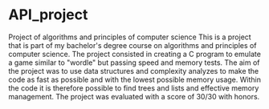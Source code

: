 # API_project
Project of algorithms and principles of computer science
This is a project that is part of my bachelor's degree course on algorithms and principles of computer science. The project consisted in creating a C program to emulate a game similar to "wordle" but passing speed and memory tests. The aim of the project was to use data structures and complexity analyzes to make the code as fast as possible and with the lowest possible memory usage. Within the code it is therefore possible to find trees and lists and effective memory management. The project was evaluated with a score of 30/30 with honors.
